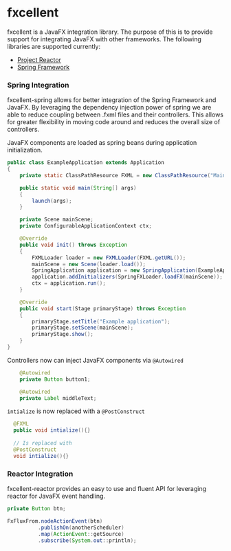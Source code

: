# fxcellent
fxcellent is a JavaFX integration library. The purpose of this is to provide support for integrating JavaFX with other frameworks. The following libraries are supported currently:
* [Project Reactor](http://projectreactor.io/)
* [Spring Framework](https://projects.spring.io/spring-framework/)

### Spring Integration 
fxcellent-spring allows for better integration of the Spring Framework and JavaFX. By leveraging the dependency injection power of spring we are able to reduce coupling between .fxml files and their controllers. This allows for greater flexibility in moving code around and reduces the overall size of controllers.

JavaFX components are loaded as spring beans during application initialization.
```java
public class ExampleApplication extends Application
{
    private static ClassPathResource FXML = new ClassPathResource("MainScreen.fxml");

    public static void main(String[] args)
    {
        launch(args);
    }

    private Scene mainScene;
    private ConfigurableApplicationContext ctx;

    @Override
    public void init() throws Exception
    {
        FXMLLoader loader = new FXMLLoader(FXML.getURL());
        mainScene = new Scene(loader.load());
        SpringApplication application = new SpringApplication(ExampleApplicationConfig.class);
        application.addInitializers(SpringFXLoader.loadFX(mainScene));
        ctx = application.run();
    }

    @Override
    public void start(Stage primaryStage) throws Exception
    {
        primaryStage.setTitle("Example application");
        primaryStage.setScene(mainScene);
        primaryStage.show();
    }
}
```

Controllers now can inject JavaFX components via `@Autowired`
```java
    @Autowired 
    private Button button1;

    @Autowired
    private Label middleText;
```

`intialize` is now replaced with a `@PostConstruct`
```java
  @FXML
  public void intialize(){}
  
  // Is replaced with
  @PostConstruct
  void intialize(){}
```

### Reactor Integration
fxcellent-reactor provides an easy to use and fluent API for leveraging reactor for JavaFX event handling.

```java
private Button btn;

FxFluxFrom.nodeActionEvent(btn)
          .publishOn(anotherScheduler)
          .map(ActionEvent::getSource)
          .subscribe(System.out::println);

```
